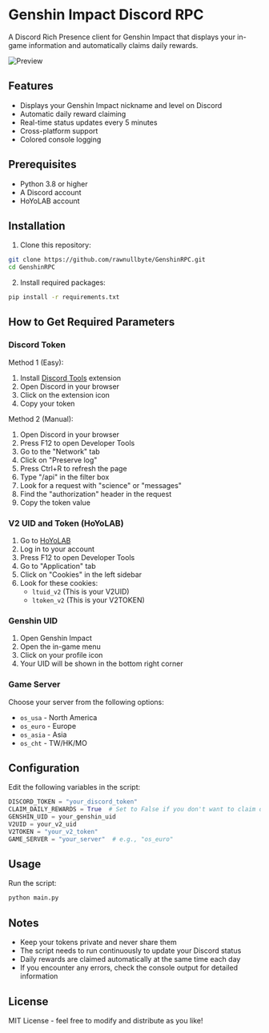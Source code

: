 
# Genshin Impact Discord RPC

A Discord Rich Presence client for Genshin Impact that displays your in-game information and automatically claims daily rewards.

![Preview](preview.png)

## Features

- Displays your Genshin Impact nickname and level on Discord
- Automatic daily reward claiming
- Real-time status updates every 5 minutes
- Cross-platform support
- Colored console logging

## Prerequisites

- Python 3.8 or higher
- A Discord account
- HoYoLAB account

## Installation

1. Clone this repository:
```bash
git clone https://github.com/rawnullbyte/GenshinRPC.git
cd GenshinRPC
```

2. Install required packages:
```bash
pip install -r requirements.txt
```

## How to Get Required Parameters

### Discord Token

Method 1 (Easy):
1. Install [Discord Tools](https://chromewebstore.google.com/detail/discord-tools/encmchanjcanmoijgilfplklckhidnhh) extension
2. Open Discord in your browser
3. Click on the extension icon
4. Copy your token

Method 2 (Manual):
1. Open Discord in your browser
2. Press F12 to open Developer Tools
3. Go to the "Network" tab
4. Click on "Preserve log"
5. Press Ctrl+R to refresh the page
6. Type "/api" in the filter box
7. Look for a request with "science" or "messages"
8. Find the "authorization" header in the request
9. Copy the token value

### V2 UID and Token (HoYoLAB)
1. Go to [HoYoLAB](https://www.hoyolab.com/)
2. Log in to your account
3. Press F12 to open Developer Tools
4. Go to "Application" tab
5. Click on "Cookies" in the left sidebar
6. Look for these cookies:
   - `ltuid_v2` (This is your V2UID)
   - `ltoken_v2` (This is your V2TOKEN)

### Genshin UID
1. Open Genshin Impact
2. Open the in-game menu
3. Click on your profile icon
4. Your UID will be shown in the bottom right corner

### Game Server
Choose your server from the following options:
- `os_usa` - North America
- `os_euro` - Europe
- `os_asia` - Asia
- `os_cht` - TW/HK/MO

## Configuration

Edit the following variables in the script:

```python
DISCORD_TOKEN = "your_discord_token"
CLAIM_DAILY_REWARDS = True  # Set to False if you don't want to claim daily rewards
GENSHIN_UID = your_genshin_uid
V2UID = your_v2_uid
V2TOKEN = "your_v2_token"
GAME_SERVER = "your_server"  # e.g., "os_euro"
```

## Usage

Run the script:
```bash
python main.py
```

## Notes

- Keep your tokens private and never share them
- The script needs to run continuously to update your Discord status
- Daily rewards are claimed automatically at the same time each day
- If you encounter any errors, check the console output for detailed information

## License

MIT License - feel free to modify and distribute as you like!
